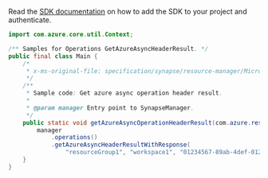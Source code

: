 Read the [SDK documentation](https://github.com/Azure/azure-sdk-for-java/blob/azure-resourcemanager-synapse_1.0.0-beta.3/sdk/synapse/azure-resourcemanager-synapse/README.md) on how to add the SDK to your project and authenticate.

```java
import com.azure.core.util.Context;

/** Samples for Operations GetAzureAsyncHeaderResult. */
public final class Main {
    /*
     * x-ms-original-file: specification/synapse/resource-manager/Microsoft.Synapse/stable/2021-06-01/examples/GetAzureAsyncOperationHeader.json
     */
    /**
     * Sample code: Get azure async operation header result.
     *
     * @param manager Entry point to SynapseManager.
     */
    public static void getAzureAsyncOperationHeaderResult(com.azure.resourcemanager.synapse.SynapseManager manager) {
        manager
            .operations()
            .getAzureAsyncHeaderResultWithResponse(
                "resourceGroup1", "workspace1", "01234567-89ab-4def-0123-456789abcdef", Context.NONE);
    }
}
```
